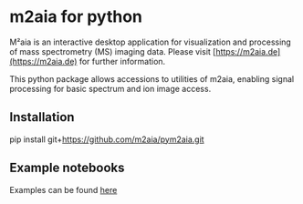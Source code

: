 # m2aia for python

M²aia is an interactive desktop application for visualization and processing of mass spectrometry (MS) imaging data. Please visit [https://m2aia.de](https://m2aia.de) for further information.

This python package allows accessions to utilities of m2aia, enabling signal processing for basic spectrum and ion image access.
 
## Installation

pip install git+https://github.com/m2aia/pym2aia.git


## Example notebooks

Examples can be found [here](https://github.com/m2aia/pym2aia-examples.git)